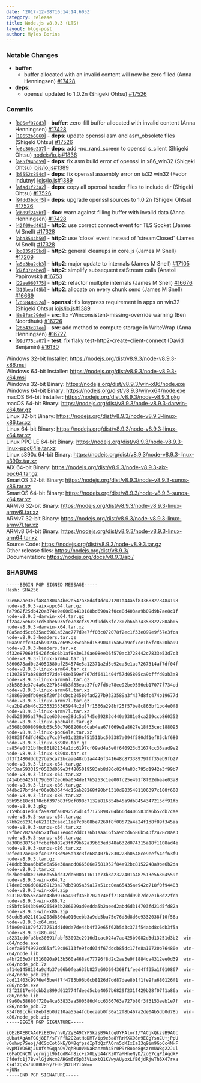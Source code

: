 ```yaml
---
date: '2017-12-08T16:14:14.605Z'
category: release
title: Node.js v8.9.3 (LTS)
layout: blog-post
author: Myles Borins
---
```


### Notable Changes

- **buffer**:
  - buffer allocated with an invalid content will now be zero filled (Anna Henningsen) [#17428](https://github.com/nodejs/node/pull/17428)
- **deps**:
  - openssl updated to 1.0.2n (Shigeki Ohtsu) [#17526](https://github.com/nodejs/node/pull/17526)

### Commits

- \[[`b05ef978d3`](https://github.com/nodejs/node/commit/b05ef978d3)] - **buffer**: zero-fill buffer allocated with invalid content (Anna Henningsen) [#17428](https://github.com/nodejs/node/pull/17428)
- \[[`18652b6860`](https://github.com/nodejs/node/commit/18652b6860)] - **deps**: update openssl asm and asm_obsolete files (Shigeki Ohtsu) [#17526](https://github.com/nodejs/node/pull/17526)
- \[[`e6c308e237`](https://github.com/nodejs/node/commit/e6c308e237)] - **deps**: add -no_rand_screen to openssl s_client (Shigeki Ohtsu) [nodejs/io.js#1836](https://github.com/nodejs/io.js/pull/1836)
- \[[`a85f94bd59`](https://github.com/nodejs/node/commit/a85f94bd59)] - **deps**: fix asm build error of openssl in x86_win32 (Shigeki Ohtsu) [iojs/io.js#1389](https://github.com/iojs/io.js/pull/1389)
- \[[`b5552c854c`](https://github.com/nodejs/node/commit/b5552c854c)] - **deps**: fix openssl assembly error on ia32 win32 (Fedor Indutny) [iojs/io.js#1389](https://github.com/iojs/io.js/pull/1389)
- \[[`afad1f23a2`](https://github.com/nodejs/node/commit/afad1f23a2)] - **deps**: copy all openssl header files to include dir (Shigeki Ohtsu) [#17526](https://github.com/nodejs/node/pull/17526)
- \[[`9fdd3bddf5`](https://github.com/nodejs/node/commit/9fdd3bddf5)] - **deps**: upgrade openssl sources to 1.0.2n (Shigeki Ohtsu) [#17526](https://github.com/nodejs/node/pull/17526)
- \[[`db09f245bf`](https://github.com/nodejs/node/commit/db09f245bf)] - **doc**: warn against filling buffer with invalid data (Anna Henningsen) [#17428](https://github.com/nodejs/node/pull/17428)
- \[[`42f09ed461`](https://github.com/nodejs/node/commit/42f09ed461)] - **http2**: use correct connect event for TLS Socket (James M Snell) [#17328](https://github.com/nodejs/node/pull/17328)
- \[[`aba3544b50`](https://github.com/nodejs/node/commit/aba3544b50)] - **http2**: use 'close' event instead of 'streamClosed' (James M Snell) [#17328](https://github.com/nodejs/node/pull/17328)
- \[[`bd035d75bd`](https://github.com/nodejs/node/commit/bd035d75bd)] - **http2**: general cleanups in core.js (James M Snell) [#17209](https://github.com/nodejs/node/pull/17209)
- \[[`a5e3ba2cb3`](https://github.com/nodejs/node/commit/a5e3ba2cb3)] - **http2**: major update to internals (James M Snell) [#17105](https://github.com/nodejs/node/pull/17105)
- \[[`d7f37cebed`](https://github.com/nodejs/node/commit/d7f37cebed)] - **http2**: simplify subsequent rstStream calls (Anatoli Papirovski) [#16753](https://github.com/nodejs/node/pull/16753)
- \[[`22ee960775`](https://github.com/nodejs/node/commit/22ee960775)] - **http2**: refactor multiple internals (James M Snell) [#16676](https://github.com/nodejs/node/pull/16676)
- \[[`319beaf45b`](https://github.com/nodejs/node/commit/319beaf45b)] - **http2**: allocate on every chunk send (James M Snell) [#16669](https://github.com/nodejs/node/pull/16669)
- \[[`7d68488524`](https://github.com/nodejs/node/commit/7d68488524)] - **openssl**: fix keypress requirement in apps on win32 (Shigeki Ohtsu) [iojs/io.js#1389](https://github.com/iojs/io.js/pull/1389)
- \[[`8e8fac29de`](https://github.com/nodejs/node/commit/8e8fac29de)] - **src**: fix -Winconsistent-missing-override warning (Ben Noordhuis) [#16726](https://github.com/nodejs/node/pull/16726)
- \[[`26b43c87ee`](https://github.com/nodejs/node/commit/26b43c87ee)] - **src**: add method to compute storage in WriteWrap (Anna Henningsen) [#16727](https://github.com/nodejs/node/pull/16727)
- \[[`99d775ca07`](https://github.com/nodejs/node/commit/99d775ca07)] - **test**: fix flaky test-http2-create-client-connect (David Benjamin) [#16130](https://github.com/nodejs/node/pull/16130)

Windows 32-bit Installer: https://nodejs.org/dist/v8.9.3/node-v8.9.3-x86.msi \
Windows 64-bit Installer: https://nodejs.org/dist/v8.9.3/node-v8.9.3-x64.msi \
Windows 32-bit Binary: https://nodejs.org/dist/v8.9.3/win-x86/node.exe \
Windows 64-bit Binary: https://nodejs.org/dist/v8.9.3/win-x64/node.exe \
macOS 64-bit Installer: https://nodejs.org/dist/v8.9.3/node-v8.9.3.pkg \
macOS 64-bit Binary: https://nodejs.org/dist/v8.9.3/node-v8.9.3-darwin-x64.tar.gz \
Linux 32-bit Binary: https://nodejs.org/dist/v8.9.3/node-v8.9.3-linux-x86.tar.xz \
Linux 64-bit Binary: https://nodejs.org/dist/v8.9.3/node-v8.9.3-linux-x64.tar.xz \
Linux PPC LE 64-bit Binary: https://nodejs.org/dist/v8.9.3/node-v8.9.3-linux-ppc64le.tar.xz \
Linux s390x 64-bit Binary: https://nodejs.org/dist/v8.9.3/node-v8.9.3-linux-s390x.tar.xz \
AIX 64-bit Binary: https://nodejs.org/dist/v8.9.3/node-v8.9.3-aix-ppc64.tar.gz \
SmartOS 32-bit Binary: https://nodejs.org/dist/v8.9.3/node-v8.9.3-sunos-x86.tar.xz \
SmartOS 64-bit Binary: https://nodejs.org/dist/v8.9.3/node-v8.9.3-sunos-x64.tar.xz \
ARMv6 32-bit Binary: https://nodejs.org/dist/v8.9.3/node-v8.9.3-linux-armv6l.tar.xz \
ARMv7 32-bit Binary: https://nodejs.org/dist/v8.9.3/node-v8.9.3-linux-armv7l.tar.xz \
ARMv8 64-bit Binary: https://nodejs.org/dist/v8.9.3/node-v8.9.3-linux-arm64.tar.xz \
Source Code: https://nodejs.org/dist/v8.9.3/node-v8.9.3.tar.gz \
Other release files: https://nodejs.org/dist/v8.9.3/ \
Documentation: https://nodejs.org/docs/v8.9.3/api/

### SHASUMS

```
-----BEGIN PGP SIGNED MESSAGE-----
Hash: SHA256

92e662ae3e7fa84a304a4be2e547a38d4f4dc421201a44a5f833683278484198  node-v8.9.3-aix-ppc64.tar.gz
fa7962f25db420a374e9e60d8a410188bd690a2f0ce8d403aa9b09d9b7ae8c1f  node-v8.9.3-darwin-x64.tar.gz
ff2a425e6c87cd51be6935fe7e3cf3979f9dd53fc7307b66b74358822780ab05  node-v8.9.3-darwin-x64.tar.xz
f8a5add5cc635ac6981a52ac777d9e7ff03c072078f2ec1f33e099e9f57e3fca  node-v8.9.3-headers.tar.gz
c0aa9ccfc9445b912367e695285cab6d153904c75a67b9cf7ce1b5fc8620ba99  node-v8.9.3-headers.tar.xz
df32e87060f5426fc6c6b1af8e3e130ae08ee36f570ac3728442c7833e53d7c3  node-v8.9.3-linux-arm64.tar.gz
8860678ad0c24059380af254574e5a12371a2d5c92ca5e1ac7267314af7df04f  node-v8.9.3-linux-arm64.tar.xz
c1303857ab808dfd72de748e359ef767df6411404f57d05805ca9bfffd0ab3a8  node-v8.9.3-linux-armv6l.tar.gz
b3b588de37e4a6e227b540b3f85eac37fe7fd6e78ee92be9556eb17077f734ed  node-v8.9.3-linux-armv6l.tar.xz
4288690edfb0ec8f20f34cbcb24580fad227b9323589a3f437d8fc474b19677d  node-v8.9.3-linux-armv7l.tar.gz
4ca2b9a5b46c22353233365944c2df7f1566a298bf25f57be8c863bf1bd4e0f8  node-v8.9.3-linux-armv7l.tar.xz
0ddb29995a279c3ce630aee38dc5a5745e99283d440a9381e8ca209ccb860352  node-v8.9.3-linux-ppc64le.tar.gz
a5568b0098096db65c50c7968206c6cab4ea67f069e1a8627e18f33cec188095  node-v8.9.3-linux-ppc64le.tar.xz
020839f4dfd462ce7cc97e01c228e751511bc503387a094f580df1ef85cbf680  node-v8.9.3-linux-s390x.tar.gz
ca854e0f21bfbc86182134a1dc6197cf09ad4a5e0f640923d51674cc36aad9e2  node-v8.9.3-linux-s390x.tar.xz
df3f1480dddb27ba5ca72bcaae48cb1a4446f341648c87338979fff35eb9fb27  node-v8.9.3-linux-x64.tar.gz
86f3aa593315f0503d069e3f4805019583ab8d86c0244a83c795d1942e3f99b7  node-v8.9.3-linux-x64.tar.xz
2414b66425fb79d60f2ec6ba054de17b5253c1ee00fc25e491f8f02dbaae03a8  node-v8.9.3-linux-x86.tar.gz
04dbc27bfd4ef06a0b364f4c15ab28268f90bf1310d8035481106397c108f600  node-v8.9.3-linux-x86.tar.xz
05b95b18cd170cbf397b83f9cf098c7132a816354b45a9db8454347215df91fb  node-v8.9.3.pkg
2159b641ed66fa9a20fa0092575d14f7175898704b66d4406583da6b52db7cae  node-v8.9.3-sunos-x64.tar.gz
67bb2c6231fe621812caac11ee7c0b08be7260f8f00572a4a24f1d8f89f345aa  node-v8.9.3-sunos-x64.tar.xz
19fbec782aad6524f6417e44d2ddc176b1aaa16f5a9ccd6586b543f2428c8ae3  node-v8.9.3-sunos-x86.tar.gz
0a300d8875e7fcbefb082e3ff79b62a39b63ed348a632d074315a18f1108ad4e  node-v8.9.3-sunos-x86.tar.xz
9efec12ae408f4e92738d9e5ab3c3fe68a407b7830228b0548ce9eef54cf63f9  node-v8.9.3.tar.gz
748ddb3baa6b85e6a56e38aacd066586e7581952f84a92bc8152248a9be6b2da  node-v8.9.3.tar.xz
d67bea0d8e27e66b55bdc32de600a11611e73b3a2322401a487513e56304559c  node-v8.9.3-win-x64.7z
17dee0c06d088269123a27db3905a39a17a51cc0ea65435ae942c718f0f94403  node-v8.9.3-win-x64.zip
e23102d8555eace48b9976a490f3a5b702a74eff7184cdd99b7dc2e1b8d22fcb  node-v8.9.3-win-x86.7z
c85bfc5443b9e9265493b286029ad0edda5b2aeed2abd6d314703fd21d5fd82a  node-v8.9.3-win-x86.zip
68cdd5a021101a208d830da016eebb3a9de5ba75e76d8d8d6e9332038f10f56a  node-v8.9.3-x64.msi
5f8e0e01879f273751dd1d0da7de44b4f32e65f62b5d3c373f54abd8c6db3f5a  node-v8.9.3-x86.msi
c8231cd0fa8be30891fabf53092c2916d1cac024a7ae425b9082d3d13251d3b2  win-x64/node.exe
1cefa86f4992cd65af19c86113fe9fcd034f67ddcb85dc17fe8a10720b76480e  win-x64/node.lib
a4bf203e3f1516020a913b560a468ad77796f8d2c2ae3e9f1884ca4312ee0d39  win-x64/node_pdb.7z
af14e1458134a9d4b37e66b0fea635b827e603694368f1feed4ff35a1f010867  win-x64/node_pdb.zip
2cd11403c9976e45be4f7f4785b96b0cb8126d7dd87dee8b1f1fe9fa680126f1  win-x86/node.exe
f2f21617e46cbb2e899d012774fdeed5cba4057b6829f231f429b28f07f1a86a  win-x86/node.lib
f9a60e58680f720e4ca63833aa500586d4cc6366763a727b80f3f3153eeb1e7f  win-x86/node_pdb.7z
834f09cc6c78ebf8b0d210aa55a4fdbecaab0f30a12f8b467a2de04b5db0d78b  win-x86/node_pdb.zip
-----BEGIN PGP SIGNATURE-----

iQEzBAEBCAAdFiEEDv/hvO/ZyE49CYFSkzsB9AtcqUYFAlorI/YACgkQkzsB9Atc
qUbatAgAnFGQj8EF/sT/Ffk2Q2atHoDMT/ip9e3a8YRrMXX98n9ECgYsnCU+jPpU
vOohwp7Seoj/dCSoCot6kE/OM8qfpzdIpTdQzYAOrn5cKIxIaI3q9im9GpCc4MHF
0vpMIWD6BjJU8fshGqqaQv7qhRu0VNNaRanzmh45r0P9rBooe8gszrmUW8g22Jul
k6FaOONCMjyqrmjgl9bIqdR4h8ic+zX0LyU44rRz0YaMHheNyD/zo67cqPJAgdXF
7fdefc1j7Bv+lGjzWcm2AHGm6Y5p33VLaxtQ1KVwyAUyoxLfB6jdRjwTh6X47rxa
k74izQxS7uOKBUHSy7E0FjNzLRYIGw==
=jUNr
-----END PGP SIGNATURE-----

```
